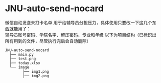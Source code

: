 # JNU-auto-send-nocard
微信自动发送未打卡名单
用于给辅导员分担压力，具体使用只要改一下这几个东西就能用了：  
辅导员账号密码、学院名字、解压密码、专业和年级
以下为项目结构（已标识出所有用到的文件，尽管执行完后会自动删除）  
```
JNU-auto-send-nocard 
  ├── main.py
  ├── test.png
  ├── today.xlsx
  └── image  
        ├── img1.png
        ├── img2.png
```
